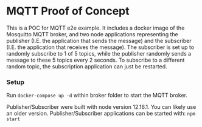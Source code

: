 # MQTT Proof of Concept

This is a POC for MQTT e2e example.  It includes a docker image of the Mosquitto MQTT broker, and two node applications representing the publisher (I.E. the application that sends the message) and the subscriber (I.E. the application that receives the message).  The subscriber is set up to randomly subscribe to 1 of 5 topics, while the publisher randomly sends a message to these 5 topics every 2 seconds.  To subscribe to a different random topic, the subscription application can just be restarted.

### Setup

Run `docker-compose up -d` within broker folder to start the MQTT broker.

Publisher/Subscriber were built with node version 12.16.1.  You can likely use an older version.
Publisher/Subscriber applications can be started with:
`npm start`
